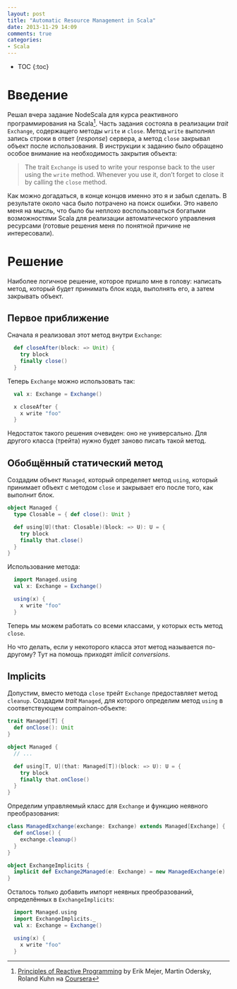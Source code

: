 ```yaml
---
layout: post
title: "Automatic Resource Management in Scala"
date: 2013-11-29 14:09
comments: true
categories:
- Scala
---
```


* TOC
{:toc}

Введение
===========

Решал вчера задание NodeScala для курса реактивного программирования
на Scala[^rx]. Часть задания состояла в реализации _trait_
`Exchange`, содержащего методы `write` и `close`. Метод `write`
выполнял запись строки в ответ (_response_) сервера, а метод
`close` закрывал объект после использования. В инструкции к заданию
было обращено особое внимание на необходимость закрытия объекта:

> The trait `Exchange` is used to write your response back to the user using the `write` method. Whenever you use it, don’t forget to close it by calling the `close` method.

Как можно догадаться, в конце концов именно это я и забыл сделать. В
результате около часа было потрачено на поиск ошибки. Это навело меня
на мысль, что было бы неплохо воспользоваться богатыми возможностями
Scala для реализации автоматического управления ресурсами (готовые
решения меня по понятной причине не интересовали).

<!-- more -->

Решение
==========

Наиболее логичное решение, которое пришло мне в голову: написать
метод, который будет принимать блок кода, выполнять его, а затем
закрывать объект.

Первое приближение
----------------------

Сначала я реализовал этот метод внутри `Exchange`:

``` scala
  def closeAfter(block: => Unit) {
    try block
    finally close()
  }
```

Теперь `Exchange` можно использовать так:

``` scala
  val x: Exchange = Exchange()

  x closeAfter {
    x write "foo"
  }
```

Недостаток такого решения очевиден: оно не универсально. Для другого
класса (трейта) нужно будет заново писать такой метод.

Обобщённый статический метод
-----------------------------------

Создадим объект `Managed`, который определяет метод `using`,
который принимает объект с методом `close` и закрывает его после того,
как выполнит блок.

``` scala
object Managed {
  type Closable = { def close(): Unit }

  def using[U](that: Closable)(block: => U): U = {
    try block
    finally that.close()
  }
}
```

Использование метода:

``` scala
  import Managed.using
  val x: Exchange = Exchange()

  using(x) {
    x write "foo"
  }
```

Теперь мы можем работать со всеми классами, у которых есть метод
`close`.

Но что делать, если у некоторого класса этот метод называется
по-другому? Тут на помощь приходят _imlicit conversions_.

Implicits
-----------

Допустим, вместо метода `close` трейт `Exchange` предоставляет метод
`cleanup`. Создадим _trait_ `Managed`, для которого определим метод
`using` в соответствующем compainon-объекте:

``` scala
trait Managed[T] {
  def onClose(): Unit
}

object Managed {
  // ...

  def using[T, U](that: Managed[T])(block: => U): U = {
    try block
    finally that.onClose()
  }
}
```

Определим управляемый класс для `Exchange` и функцию неявного преобразования:

``` scala
class ManagedExchange(exchange: Exchange) extends Managed[Exchange] {
  def onClose() {
    exchange.cleanup()
  }
}

object ExchangeImplicits {
  implicit def Exchange2Managed(e: Exchange) = new ManagedExchange(e)
}
```

Осталось только добавить импорт неявных преобразований, определённых в
`ExchangeImplicits`:

``` scala
  import Managed.using
  import ExchangeImplicits._
  val x: Exchange = Exchange()

  using(x) {
    x write "foo"
  }
```

[^rx]: [Principles of Reactive Programming](https://class.coursera.org/reactive-001/class/index) by Erik Mejer, Martin Odersky, Roland Kuhn на [Coursera][coursera]

[coursera]: http://coursera.org "Coursera"
